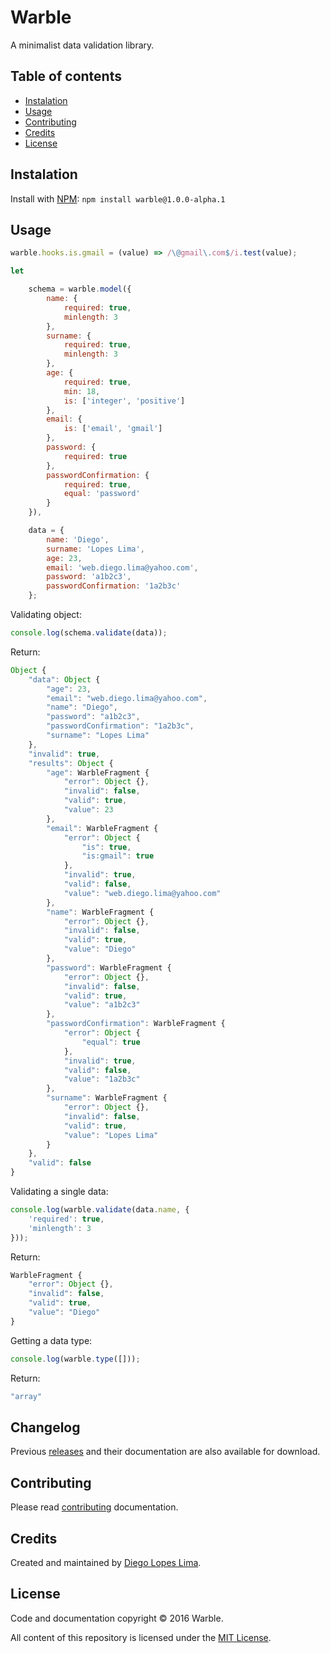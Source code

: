 # Warble

A minimalist data validation library.

## Table of contents

- [Instalation](#instalation)
- [Usage](#usage)
- [Contributing](#contributing)
- [Credits](#credits)
- [License](#license)

## Instalation

Install with [NPM](https://www.npmjs.com/): `npm install warble@1.0.0-alpha.1`

## Usage

```javascript
warble.hooks.is.gmail = (value) => /\@gmail\.com$/i.test(value);

let

	schema = warble.model({
		name: {
			required: true,
			minlength: 3
		},
		surname: {
			required: true,
			minlength: 3
		},
		age: {
			required: true,
			min: 18,
			is: ['integer', 'positive']
		},
		email: {
			is: ['email', 'gmail']
		},
		password: {
			required: true
		},
		passwordConfirmation: {
			required: true,
			equal: 'password'
		}
	}),

	data = {
		name: 'Diego',
		surname: 'Lopes Lima',
		age: 23,
		email: 'web.diego.lima@yahoo.com',
		password: 'a1b2c3',
		passwordConfirmation: '1a2b3c'
	};
```

Validating object:

```javascript
console.log(schema.validate(data));
```

Return:

```javascript
Object {
	"data": Object {
		"age": 23,
		"email": "web.diego.lima@yahoo.com",
		"name": "Diego",
		"password": "a1b2c3",
		"passwordConfirmation": "1a2b3c",
		"surname": "Lopes Lima"
	},
	"invalid": true,
	"results": Object {
		"age": WarbleFragment {
			"error": Object {},
			"invalid": false,
			"valid": true,
			"value": 23
		},
		"email": WarbleFragment {
			"error": Object {
				"is": true,
				"is:gmail": true
			},
			"invalid": true,
			"valid": false,
			"value": "web.diego.lima@yahoo.com"
		},
		"name": WarbleFragment {
			"error": Object {},
			"invalid": false,
			"valid": true,
			"value": "Diego"
		},
		"password": WarbleFragment {
			"error": Object {},
			"invalid": false,
			"valid": true,
			"value": "a1b2c3"
		},
		"passwordConfirmation": WarbleFragment {
			"error": Object {
				"equal": true
			},
			"invalid": true,
			"valid": false,
			"value": "1a2b3c"
		},
		"surname": WarbleFragment {
			"error": Object {},
			"invalid": false,
			"valid": true,
			"value": "Lopes Lima"
		}
	},
	"valid": false
}
```

Validating a single data:

```javascript
console.log(warble.validate(data.name, {
	'required': true,
	'minlength': 3
}));
```

Return:

```javascript
WarbleFragment {
	"error": Object {},
	"invalid": false,
	"valid": true,
	"value": "Diego"
}
```

Getting a data type:

```javascript
console.log(warble.type([]));
```

Return:

```javascript
"array"
```

## Changelog

Previous [releases](https://github.com/Tradusy/warble/releases) and their documentation are also available for download.

## Contributing

Please read [contributing]() documentation.

## Credits

Created and maintained by [Diego Lopes Lima](https://github.com/DiegoLopesLima).

## License

Code and documentation copyright © 2016 Warble.

All content of this repository is licensed under the [MIT License](https://github.com/Tradusy/Warble/blob/master/LICENSE.md).
